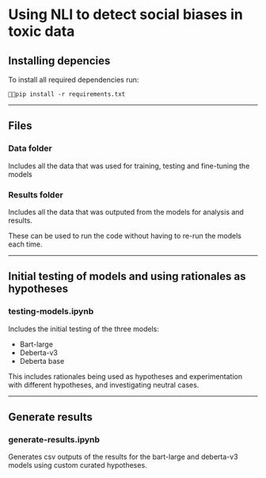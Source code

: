 # Using NLI to detect social biases in toxic data

## Installing depencies

To install all required dependencies run:

`pip install -r requirements.txt`

---

## Files

### Data folder

Includes all the data that was used for training, testing and fine-tuning the models

### Results folder

Includes all the data that was outputed from the models for analysis and results.

These can be used to run the code without having to re-run the models each time.

---

## Initial testing of models and using rationales as hypotheses

### testing-models.ipynb

Includes the initial testing of the three models:

- Bart-large
- Deberta-v3
- Deberta base

This includes rationales being used as hypotheses and experimentation with different hypotheses, and investigating neutral cases.

---

## Generate results

### generate-results.ipynb

Generates csv outputs of the results for the bart-large and deberta-v3 models using custom curated hypotheses.
